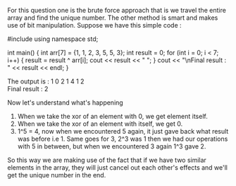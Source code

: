 For this question one is the brute force approach that is we travel the entire array and find the unique number.
The other method is smart and makes use of bit manipulation. 
Suppose we have this simple code :

#include <iostream>
using namespace std;

int main()
{
    int arr[7] = {1, 1, 2, 3, 5, 5, 3};
    int result = 0;
    for (int i = 0; i < 7; i++)
    {
        result = result ^ arr[i];
        cout << result << " ";
    }
    cout << "\nFinal result : " << result << endl;
}

The output is :
1 0 2 1 4 1 2   
Final result : 2

Now let's understand what's happening
1. When we take the xor of an element with 0, we get element itself.
2. When we take the xor of an element with itself, we get 0.
3. 1^5 = 4, now when we encountered 5 again, it just gave back what result was before i.e 1.
   Same goes for 3, 2^3 was 1 then we had our operations with 5 in between, but when we encountered 3 again 1^3 gave 2.

So this way we are making use of the fact that if we have two similar elements in the array, they will just cancel out each other's effects 
and we'll get the unique number in the end.

